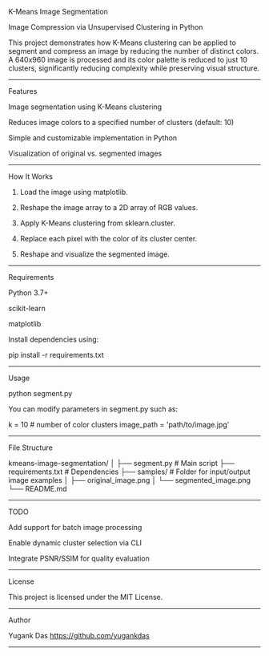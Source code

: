 K-Means Image Segmentation

Image Compression via Unsupervised Clustering in Python

This project demonstrates how K-Means clustering can be applied to segment and compress an image by reducing the number of distinct colors. A 640x960 image is processed and its color palette is reduced to just 10 clusters, significantly reducing complexity while preserving visual structure.


---

Features

Image segmentation using K-Means clustering

Reduces image colors to a specified number of clusters (default: 10)

Simple and customizable implementation in Python

Visualization of original vs. segmented images



---

How It Works

1. Load the image using matplotlib.


2. Reshape the image array to a 2D array of RGB values.


3. Apply K-Means clustering from sklearn.cluster.


4. Replace each pixel with the color of its cluster center.


5. Reshape and visualize the segmented image.




---

Requirements

Python 3.7+

scikit-learn

matplotlib


Install dependencies using:

pip install -r requirements.txt


---

Usage

python segment.py

You can modify parameters in segment.py such as:

k = 10  # number of color clusters
image_path = 'path/to/image.jpg'


---

File Structure

kmeans-image-segmentation/
│
├── segment.py                 # Main script
├── requirements.txt           # Dependencies
├── samples/                   # Folder for input/output image examples
│   ├── original_image.png
│   └── segmented_image.png
└── README.md


---

TODO

Add support for batch image processing

Enable dynamic cluster selection via CLI

Integrate PSNR/SSIM for quality evaluation



---

License

This project is licensed under the MIT License.


---

Author

Yugank Das
https://github.com/yugankdas


---
